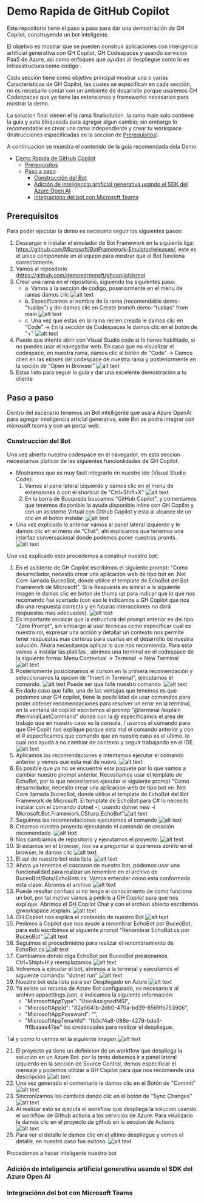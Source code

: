 # Demo Rapida de GitHub Copilot

Este repositorio tiene el paso a paso para dar una demostración de GH Copilot, construyendo un bot inteligente.

El objetivo es mostrar que se pueden construir aplicaciones con inteligencia artificial generativa con GH Copilot, GH Codespaces y usando servicios PaaS de Azure, asi como enfoques que ayudan al despliegue como lo es infraestructura como codigo .

Cada sección tiene como objetivo principal mostrar una o varias Caracteristicas de GH Copilot, las cuales se especifican en cada sección, no es necesario contar con un ambiente de desarrollo porque usaremos GH Codespaces que ya tiene las extensiones y frameworks necesarios para mostrar la demo. 

La solucion final vienen el la rama finalsolution, la rama main solo contiene la guía y esta bloqueada para agregar algun cambio; sin embargo lo recomendable es crear una rama independiente y crear tu workspace (Instrucciones especificadas en la seccion de [Prerequisitos](#prerequisitos)).

A continuacion se muestra el contenido de la guía recomendada dela Demo


- [Demo Rapida de GitHub Copilot](#demo-rapida-de-github-copilot)
  - [Prerequisitos](#prerequisitos)
  - [Paso a paso](#paso-a-paso)
    - [Construcción del Bot](#construcción-del-bot)
    - [Adición de inteligencia artificial generativa usando el SDK del  Azure Open AI](#adición-de-inteligencia-artificial-generativa-usando-el-sdk-del--azure-open-ai)
    - [Integraciónn del bot con Microsoft Teams](#integraciónn-del-bot-con-microsoft-teams)


## Prerequisitos

Para poder ejecutar la demo es necesario seguir los siguientes pasos: 

1. Descargar e instalar el emulador de Bot Framework en la siguiente liga: https://github.com/Microsoft/BotFramework-Emulator/releases/, este es el unico componente en el equipo para mostrar que el Bot funciona correctamente.
2. Vamos al repositorio (https://github.com/demoedrmmsft/ghcopilotdemo)
3. Crear una rama en el repositorio, siguiendo los siguientes paso:
   - a. Vamos a la sección de codigo, poseriormente en el menu de ramas damos clic ![alt text](images/image-1.png)
   - b. Especificamos el nombre de la rama (recomendable demo-"tualias") y del damos clic en Create branch demo-"tualias" from main ![alt text](images/image-2.png)
   - c. Una vez que estas en la rama recien creada le damos clic en "Code" -> En la sección de Codespaces le damos clic en el botón de "+" ![alt text](images/image-3.png)
4. Puede que intente abrir con Visual Studio code si lo tienes habilitado, si no puedes usar el navegador web. En caso que no visualizar el codespace, en nuestra rama, damos clic al botón de "Code" -> Damos clien en las elipses del codespace de nuestra rama y posteriormente en la opción de "Open in Browser" ![alt text](images/image-4.png) 
5. Estas listo para seguir la guía y dar una excelente demostración a tu cliente

## Paso a paso

Dentro del escenario tenemos un Bot intelligente que usara Azure OpenAI para agregar inteligencia articial generativa, este Bot se podra integrar con microsoft teams y con un portal web.  

### Construcción del Bot
Una vez abierto nuestro codespace en el navegador, en esta seccion necesitamos platicar de las siguientes funcionlidades de GH Copilot: 
- Mostramos que es muy facil integrarlo en nuestro ide (Visual Studio Code):
  1. Vamos al pane lateral izquierdo y damos clic en el menu de extensiones ó con el shortcut de "Ctrl+Shift+X" ![alt text](images/image-5.png)
  2. En la barra de Busqueda buscamos "GitHub Copilot", y comentamos que tenemos disponible la ayuda disponible inline con GH Copilot y con un asistente Virtual con Github Copilot y esta al alcance de un clic en el boton instalar. ![alt text](images/image-6.png)
- Una vez explicado lo anterior vamos al panel lateral izquierdo y le damos clic en el menu de "Chat"; ahí explicamos que tenemos una interfaz conversacional donde podemos poner nuestros promts. ![alt text](images/image-7.png)

Una vez explicado esto procedemos a construir nuestro bot: 
1. En el asistente de GH Copilot escribimos el siguiente prompt: "Como desarrollador, necesito crear una aplicacion web de tipo bot en .Net Core llamada BuceoBot, donde utilice el template de EchoBot del Bot Framework de Microsoft". Si la Respuesta es similar a la siguiente imagen le damos clic en boton de thums up para indicar que lo que nos recomendo fue acertado (con eso le indicamos a GH Copilot que nos dio una respuesta correcta y en futuras interacciones no dará respuestas mas adecuadas). ![alt text](images/image-8.png)
2. Es importante recalcar que la estructura del prompt anterior es del tipo "Zero Prompt", sin embargo al usar tecnicas como especificar cual es nuestro rol, expresar una acción y detallar un contexto nos permite tener respuestas mas certeras para usarlas en el desarrollo de nuestra solución. Ahora necesitamos aplicar lo que nos recomienda. Para esto vamos a instalar las platillas , abrimos una terminal en el codespace de la siguiente forma: Menu Contextual -> Terminal -> New Terminal ![alt text](images/image-9.png)
3. Posteriomente posicionamos el curson en la primera recomendación y seleccionamos la opcion de "Insert in Terminal", ejecutamos el comando. ![alt text](image.png)
   Puede ser que falle nuestro comando. 
   ![alt text](image-1.png)
4. En dado caso que falle, una de las ventajas que tenemos es que podemos usar GH copilot, tiene la posibilidad de usar comandos para poder obtener recomendaciones para resolver un error en la terminal, en la ventana de copilot escribimos el promtp "@terminal /explain #terminalLastCommand" donde con la @ especificamos el area de trabajo que en nuestro caso es la consola, / usamos el comando para que GH Copilt nos explique porque esta mal el comando anterior y con el # especificamos que comando que en nuestro caso es el ultimo. lo cual nos ayuda a no cambiar de contexto y seguir trabajando en el IDE. ![alt text](image-2.png)
5. Aplicamos las recomendaciones e intentamos ejecutar el comando anterior y vemos que esta mal de nuevo. ![alt text](image-3.png)
6. Es posible que ya no se encuentre este paquete por lo que vamos a cambiar nuestro prompt anterior. Necesitamos usar el template de EchoBot, por lo que necesitamos ejecutar el siguiente prompt "Como desarrollador, necesito crear una aplicacion web de tipo bot en .Net Core llamada BuceoBot, donde utilice el template de EchoBot del Bot Framework de Microsoft. El template de EchoBot para C# lo necesito instalar con el comando dotnet -i, usando dotnet new -i Microsoft.Bot.Framework.CSharp.EchoBot"![alt text](image-4.png)
7. Seguimos las recomendaciones ejecutamos el comando ![alt text](image-5.png)
8. Creamos nuestro proyecto ejecutando el comando de creación recomendado. ![alt text](image-6.png)
9. Nos cambiamos de repositorio y ejecutamos el proyecto. ![alt text](image-7.png)
10. Si estamos en el browser, nos va a preguntar si queremos abrirlo en el browser, le damos clic ![alt text](image-8.png)
11. El api de nuestro bot esta lista. ![alt text](image-9.png)
12. Ahora ya tenemos el cascaron de nuestro bot, podemos usar una funcionalidad para realizar un renombre en el archivo de BuceoBot/Bots/EchoBots.cs. Vamos entender como esta conformada esta clase. Abrimos el archivo ![alt text](image-10.png)
13. Puede resultar confuso si no tengo el conocimiento de como funciona un bot, por tal motivo vamos a pedirle a GH Copilot para que nos explique. Abrimos el GH Copilot Chat y con el archivo abierto escribimos @workspace /explain. ![alt text](image-11.png)
14. GH Copilot nos explica el contenido de nuestro Bot ![alt text](image-12.png)
15. Pedimos a Copilot que nos ayude a renombrar EchoBot por BuceoBot, para esto escribimos el siguiente prompt "Renombrar EchoBot.cs por BuceoBot" ![alt text](image-13.png)
16. Seguimos el procedimietno para realizar el renombramiento de EchoBot.cs ![alt text](image-14.png)
17. Cambiamos donde diga EchoBot por BuceoBot presionamos Ctrl+Shipt+H y reemplazamos ![alt text](image-15.png)  
18. Volvemos a ejecutar el bot, abrimos a la terminal y ejecutamos el siguiente comando: "dotnet run" ![alt text](image-16.png)
19. Nuestro bot esta listo para ser Desplegado en Azure ![alt text](image-17.png)
20. Ya existe un recurso de Azure Bot configurado, es necesario ir al archivo appsettings.json, e indicamos la siguiente información:
    - "MicrosoftAppType": "UserAssignedMSI",
    - "MicrosoftAppId": "82a6641b-2db0-470a-bd39-8569fb753906",
    - "MicrosoftAppPassword": "",
    - "MicrosoftAppTenantId": "fb5cf4a8-088e-4279-bda3-ff6baaae47ae"  las credenciales para realizar el despliegue.
  
   Tal y como lo vemos en la siguiente imagen ![alt text](image-20.png)

21. El proyecto ya tiene un definicion de un workflow que despliega la solucion en un Azure Bot. por lo tanto debemos ir a panel lateral izquierdo en la sección de Source Control, demos especificar el mensaje y podemos utilizar a GH Copilot para que nos recomiende una descripción ![alt text](image-21.png)
22. Una vez generado el comentario le damos clic en el Botón de "Commit" ![alt text](image-22.png)
23. Sincronizamos los cambios dando clic en el botón de "Sync Changes" ![alt text](image-23.png)
24. Al realizar esto se ejecuta el workflow que despliega la solucion usando el workflow de Github actions a los servicios de Azure. Para visalizarlo le damos clic en el proyecto de github en la seccion de Actions ![alt text](image-24.png)
25. Para ver el detalle le damos clic en el ultimo despliegue y vemos el detalle, en nuestro caso fue exitoso. ![alt text](image-25.png) 

Procedemos a hacer inteligente nuestro bot

### Adición de inteligencia artificial generativa usando el SDK del  Azure Open AI
### Integraciónn del bot con Microsoft Teams

